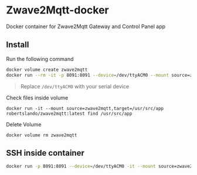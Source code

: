 # Zwave2Mqtt-docker

Docker container for Zwave2Mqtt Gateway and Control Panel app

## Install

Run the following command

```bash
docker volume create zwave2mqtt
docker run --rm -it -p 8091:8091 --device=/dev/ttyACM0 --mount source=zwave2mqtt,target=/usr/src/app robertslando/zwave2mqtt:latest
```

> Replace `/dev/ttyACM0` with your serial device

Check files inside volume

`docker run -it --mount source=zwave2mqtt,target=/usr/src/app robertslando/zwave2mqtt:latest find /usr/src/app`

Delete Volume

`docker volume rm zwave2mqtt`

## SSH inside container

```bash
docker run -p 8091:8091 --device=/dev/ttyACM0 -it --mount source=zwave2mqtt,target=/usr/src/app robertslando/zwave2mqtt:latest sh
```